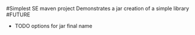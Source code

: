 #Simplest SE maven project
    Demonstrates a jar creation of a simple library
#FUTURE
- TODO options for jar final name 
